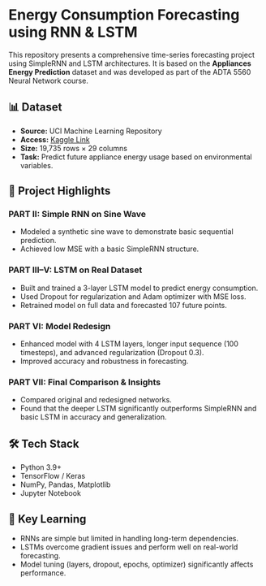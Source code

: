 # Energy Consumption Forecasting using RNN & LSTM

This repository presents a comprehensive time-series forecasting project using SimpleRNN and LSTM architectures. It is based on the **Appliances Energy Prediction** dataset and was developed as part of the ADTA 5560 Neural Network course.

## 📊 Dataset

- **Source:** UCI Machine Learning Repository  
- **Access:** [Kaggle Link](https://www.kaggle.com/datasets/sohommajumder21/appliances-energy-prediction-data-set)  
- **Size:** 19,735 rows × 29 columns  
- **Task:** Predict future appliance energy usage based on environmental variables.

## 📌 Project Highlights

### PART II: Simple RNN on Sine Wave
- Modeled a synthetic sine wave to demonstrate basic sequential prediction.
- Achieved low MSE with a basic SimpleRNN structure.

### PART III–V: LSTM on Real Dataset
- Built and trained a 3-layer LSTM model to predict energy consumption.
- Used Dropout for regularization and Adam optimizer with MSE loss.
- Retrained model on full data and forecasted 107 future points.

### PART VI: Model Redesign
- Enhanced model with 4 LSTM layers, longer input sequence (100 timesteps), and advanced regularization (Dropout 0.3).
- Improved accuracy and robustness in forecasting.

### PART VII: Final Comparison & Insights
- Compared original and redesigned networks.
- Found that the deeper LSTM significantly outperforms SimpleRNN and basic LSTM in accuracy and generalization.

## 🛠 Tech Stack

- Python 3.9+
- TensorFlow / Keras
- NumPy, Pandas, Matplotlib
- Jupyter Notebook



## 🧠 Key Learning

- RNNs are simple but limited in handling long-term dependencies.
- LSTMs overcome gradient issues and perform well on real-world forecasting.
- Model tuning (layers, dropout, epochs, optimizer) significantly affects performance.

